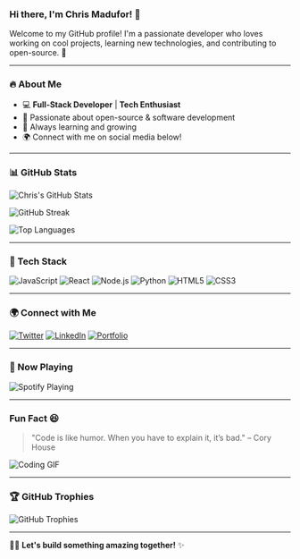 ### Hi there, I'm Chris Madufor! 👋

Welcome to my GitHub profile! I'm a passionate developer who loves working on cool projects, learning new technologies, and contributing to open-source. 🚀

---

### 🔥 About Me
- 💻 **Full-Stack Developer** | **Tech Enthusiast**
- 🚀 Passionate about open-source & software development
- 🎯 Always learning and growing
- 🌍 Connect with me on social media below!

---

### 📊 GitHub Stats
![Chris's GitHub Stats](https://github-readme-stats.vercel.app/api?username=chrismadufor&show_icons=true&theme=radical)

![GitHub Streak](https://github-readme-streak-stats.herokuapp.com/?user=chrismadufor&theme=dark)

![Top Languages](https://github-readme-stats.vercel.app/api/top-langs/?username=chrismadufor&layout=compact&theme=tokyonight)

---

### 🚀 Tech Stack
![JavaScript](https://img.shields.io/badge/JavaScript-F7DF1E?style=for-the-badge&logo=javascript&logoColor=black)
![React](https://img.shields.io/badge/React-61DAFB?style=for-the-badge&logo=react&logoColor=black)
![Node.js](https://img.shields.io/badge/Node.js-339933?style=for-the-badge&logo=nodedotjs&logoColor=white)
![Python](https://img.shields.io/badge/Python-3776AB?style=for-the-badge&logo=python&logoColor=white)
![HTML5](https://img.shields.io/badge/HTML5-E34F26?style=for-the-badge&logo=html5&logoColor=white)
![CSS3](https://img.shields.io/badge/CSS3-1572B6?style=for-the-badge&logo=css3&logoColor=white)

---

### 🌍 Connect with Me
[![Twitter](https://img.shields.io/badge/Twitter-%231DA1F2.svg?style=for-the-badge&logo=Twitter&logoColor=white)](https://twitter.com/yourhandle)
[![LinkedIn](https://img.shields.io/badge/LinkedIn-blue?style=for-the-badge&logo=Linkedin)](https://linkedin.com/in/yourprofile)
[![Portfolio](https://img.shields.io/badge/Portfolio-%23171717.svg?style=for-the-badge&logo=Firefox&logoColor=white)](https://yourportfolio.com)

---

### 🎵 Now Playing
![Spotify Playing](https://novatorem.vercel.app/api/spotify)

---

### Fun Fact 😆
> "Code is like humor. When you have to explain it, it’s bad." – Cory House

![Coding GIF](https://media.giphy.com/media/3o7abKhOpu0NwenH3O/giphy.gif)

---

### 🏆 GitHub Trophies
![GitHub Trophies](https://github-profile-trophy.vercel.app/?username=chrismadufor&theme=juicyfresh&no-frame=true&no-bg=false&margin-w=4)

---

👨‍💻 **Let's build something amazing together!** ✨
